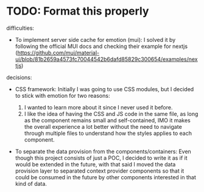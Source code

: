 # TODO: Format this properly

difficulties:
 - To implement server side cache for emotion (mui):
   I solved it by following the official MUI docs and checking their example for nextjs (https://github.com/mui/material-ui/blob/81b2659a4573fc70044542b6dafd85829c300654/examples/nextjs)

decisions:
- CSS framework: Initially I was going to use CSS modules, but I decided to stick with emotion for two reasons:
  1. I wanted to learn more about it since I never used it before.
  2. I like the idea of having the CSS and JS code in the same file, as long as the component remains small and self-contained, IMO it makes the overall experience a lot better without the need to navigate through multiple files to understand how the styles applies to each component.

- To separate the data provision from the components/containers: Even though this project consists of just a POC, I decided to write it as if it would be extended in the future, with that said I moved the data provision layer to separated context provider components so that it could be consumed in the future by other components interested in that kind of data.

